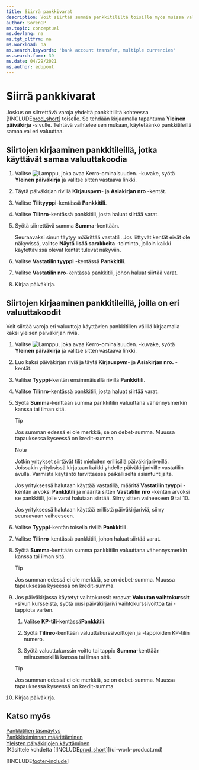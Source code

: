 ```yaml
---
title: Siirrä pankkivarat
description: Voit siirtää summia pankkitililtä toisille myös muissa valuutoissa kirjaamalla tapahtuman yleiseen päiväkirjaan.
author: SorenGP
ms.topic: conceptual
ms.devlang: na
ms.tgt_pltfrm: na
ms.workload: na
ms.search.keywords: 'bank account transfer, multiple currencies'
ms.search.form: 39
ms.date: 04/29/2021
ms.author: edupont
---
```

# <a name="transfer-bank-funds"></a>Siirrä pankkivarat

Joskus on siirrettävä varoja yhdeltä pankkitililtä kohteessa [!INCLUDE[prod_short](includes/prod_short.md)] toiselle. Se tehdään kirjaamalla tapahtuma **Yleinen päiväkirja** -sivulle. Tehtävä vaihtelee sen mukaan, käytetäänkö pankkitileillä samaa vai eri valuuttaa.

## <a name="to-post-a-transfer-between-bank-accounts-with-the-same-currency-code"></a>Siirtojen kirjaaminen pankkitileillä, jotka käyttävät samaa valuuttakoodia

1. Valitse ![Lamppu, joka avaa Kerro-ominaisuuden.](media/ui-search/search_small.png "Kerro, mitä haluat tehdä") -kuvake, syötä **Yleinen päiväkirja** ja valitse sitten vastaava linkki.
2. Täytä päiväkirjan rivillä **Kirjauspvm**- ja **Asiakirjan nro** -kentät.
3. Valitse **Tilityyppi**-kentässä **Pankkitili**.
4. Valitse **Tilinro**-kentässä pankkitili, josta haluat siirtää varat.
5. Syötä siirrettävä summa **Summa**-kenttään.

    Seuraavaksi sinun täytyy määrittää vastatili. Jos liittyvät kentät eivät ole näkyvissä, valitse **Näytä lisää sarakkeita** -toiminto, jolloin kaikki käytettävissä olevat kentät tulevat näkyviin.
6. Valitse **Vastatilin tyyppi** -kentässä **Pankkitili**.
7. Valitse **Vastatilin nro**-kentässä pankkitili, johon haluat siirtää varat.
8. Kirjaa päiväkirja.

## <a name="to-post-a-transfer-between-bank-accounts-with-different-currency-codes"></a>Siirtojen kirjaaminen pankkitileillä, joilla on eri valuuttakoodit

Voit siirtää varoja eri valuuttoja käyttävien pankkitilien välillä kirjaamalla kaksi yleisen päiväkirjan riviä.

1. Valitse ![Lamppu, joka avaa Kerro-ominaisuuden.](media/ui-search/search_small.png "Kerro, mitä haluat tehdä") -kuvake, syötä **Yleinen päiväkirja** ja valitse sitten vastaava linkki.
2. Luo kaksi päiväkirjan riviä ja täytä **Kirjauspvm**- ja **Asiakirjan nro.** -kentät.
3. Valitse **Tyyppi**-kentän ensimmäisellä rivillä **Pankkitili**.
4. Valitse **Tilinro**-kentässä pankkitili, josta haluat siirtää varat.
5. Syötä **Summa**-kenttään summa pankkitilin valuuttana vähennysmerkin kanssa tai ilman sitä.

    > [!TIP]
    > Jos summan edessä ei ole merkkiä, se on debet-summa. Muussa tapauksessa kyseessä on kredit-summa.

    > [!NOTE]
    > Jotkin yritykset siirtävät tilit mieluiten erillisillä päiväkirjariveillä. Joissakin yrityksissä kirjataan kaikki yhdelle päiväkirjariville vastatilin avulla. Varmista käytäntö tarvittaessa paikalliselta asiantuntijalta.
    >
    > Jos yrityksessä halutaan käyttää vastatiliä, määritä **Vastatilin tyyppi** -kentän arvoksi **Pankkitili** ja määritä sitten **Vastatilin nro** -kentän arvoksi se pankkitili, jolle varat halutaan siirtää. Siirry sitten vaiheeseen 9 tai 10.
    >
    > Jos yrityksessä halutaan käyttää erillistä päiväkirjariviä, siirry seuraavaan vaiheeseen.
6. Valitse **Tyyppi**-kentän toisella rivillä **Pankkitili**.
7. Valitse **Tilinro**-kentässä pankkitili, johon haluat siirtää varat.
8. Syötä **Summa**-kenttään summa pankkitilin valuuttana vähennysmerkin kanssa tai ilman sitä.

    > [!TIP]
    > Jos summan edessä ei ole merkkiä, se on debet-summa. Muussa tapauksessa kyseessä on kredit-summa.
9. Jos päiväkirjassa käytetyt vaihtokurssit eroavat **Valuutan vaihtokurssit** -sivun kursseista, syötä uusi päiväkirjarivi vaihtokurssivoittoa tai -tappiota varten.  

    1. Valitse **KP-tili**-kentässä**Pankkitili**.  

    2. Syötä **Tilinro**-kenttään valuuttakurssivoittojen ja -tappioiden KP-tilin numero.  

    3. Syötä valuuttakurssin voitto tai tappio **Summa**-kenttään miinusmerkillä kanssa tai ilman sitä.

    > [!TIP]
    > Jos summan edessä ei ole merkkiä, se on debet-summa. Muussa tapauksessa kyseessä on kredit-summa.
10. Kirjaa päiväkirja.

## <a name="see-also"></a>Katso myös

[Pankkitilien täsmäytys](bank-manage-bank-accounts.md)  
[Pankkitoiminnan määrittäminen](bank-setup-banking.md)  
[Yleisten päiväkirjojen käyttäminen](ui-work-general-journals.md)  
[Käsittele kohdetta [!INCLUDE[prod_short](includes/prod_short.md)]](ui-work-product.md)


[!INCLUDE[footer-include](includes/footer-banner.md)]

